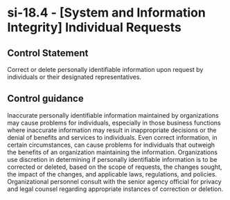 # si-18.4 - \[System and Information Integrity\] Individual Requests

## Control Statement

Correct or delete personally identifiable information upon request by individuals or their designated representatives.

## Control guidance

Inaccurate personally identifiable information maintained by organizations may cause problems for individuals, especially in those business functions where inaccurate information may result in inappropriate decisions or the denial of benefits and services to individuals. Even correct information, in certain circumstances, can cause problems for individuals that outweigh the benefits of an organization maintaining the information. Organizations use discretion in determining if personally identifiable information is to be corrected or deleted, based on the scope of requests, the changes sought, the impact of the changes, and applicable laws, regulations, and policies. Organizational personnel consult with the senior agency official for privacy and legal counsel regarding appropriate instances of correction or deletion.
